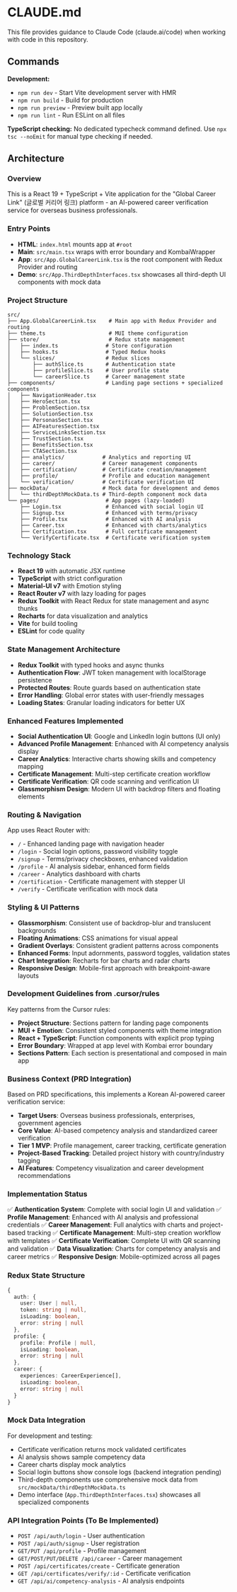 # CLAUDE.md

This file provides guidance to Claude Code (claude.ai/code) when working with code in this repository.

## Commands

**Development:**
- `npm run dev` - Start Vite development server with HMR
- `npm run build` - Build for production
- `npm run preview` - Preview built app locally
- `npm run lint` - Run ESLint on all files

**TypeScript checking:**
No dedicated typecheck command defined. Use `npx tsc --noEmit` for manual type checking if needed.

## Architecture

### Overview
This is a React 19 + TypeScript + Vite application for the "Global Career Link" (글로벌 커리어 링크) platform - an AI-powered career verification service for overseas business professionals.

### Entry Points
- **HTML**: `index.html` mounts app at `#root`
- **Main**: `src/main.tsx` wraps with error boundary and KombaiWrapper
- **App**: `src/App.GlobalCareerLink.tsx` is the root component with Redux Provider and routing
- **Demo**: `src/App.ThirdDepthInterfaces.tsx` showcases all third-depth UI components with mock data

### Project Structure
```
src/
├── App.GlobalCareerLink.tsx    # Main app with Redux Provider and routing
├── theme.ts                    # MUI theme configuration
├── store/                      # Redux state management
│   ├── index.ts               # Store configuration
│   ├── hooks.ts               # Typed Redux hooks
│   └── slices/                # Redux slices
│       ├── authSlice.ts       # Authentication state
│       ├── profileSlice.ts    # User profile state
│       └── careerSlice.ts     # Career management state
├── components/                # Landing page sections + specialized components
│   ├── NavigationHeader.tsx
│   ├── HeroSection.tsx
│   ├── ProblemSection.tsx
│   ├── SolutionSection.tsx
│   ├── PersonasSection.tsx
│   ├── AIFeaturesSection.tsx
│   ├── ServiceLinksSection.tsx
│   ├── TrustSection.tsx
│   ├── BenefitsSection.tsx
│   ├── CTASection.tsx
│   ├── analytics/            # Analytics and reporting UI
│   ├── career/               # Career management components
│   ├── certification/        # Certificate creation/management
│   ├── profile/              # Profile and education management
│   └── verification/         # Certificate verification UI
├── mockData/                 # Mock data for development and demos
│   └── thirdDepthMockData.ts # Third-depth component mock data
└── pages/                     # App pages (lazy-loaded)
    ├── Login.tsx              # Enhanced with social login UI
    ├── Signup.tsx             # Enhanced with terms/privacy
    ├── Profile.tsx            # Enhanced with AI analysis
    ├── Career.tsx             # Enhanced with charts/analytics
    ├── Certification.tsx      # Full certificate management
    └── VerifyCertificate.tsx  # Certificate verification system
```

### Technology Stack
- **React 19** with automatic JSX runtime
- **TypeScript** with strict configuration
- **Material-UI v7** with Emotion styling
- **React Router v7** with lazy loading for pages
- **Redux Toolkit** with React Redux for state management and async thunks
- **Recharts** for data visualization and analytics
- **Vite** for build tooling
- **ESLint** for code quality

### State Management Architecture
- **Redux Toolkit** with typed hooks and async thunks
- **Authentication Flow**: JWT token management with localStorage persistence
- **Protected Routes**: Route guards based on authentication state
- **Error Handling**: Global error states with user-friendly messages
- **Loading States**: Granular loading indicators for better UX

### Enhanced Features Implemented
- **Social Authentication UI**: Google and LinkedIn login buttons (UI only)
- **Advanced Profile Management**: Enhanced with AI competency analysis display
- **Career Analytics**: Interactive charts showing skills and competency mapping
- **Certificate Management**: Multi-step certificate creation workflow
- **Certificate Verification**: QR code scanning and verification UI
- **Glassmorphism Design**: Modern UI with backdrop filters and floating elements

### Routing & Navigation
App uses React Router with:
- `/` - Enhanced landing page with navigation header
- `/login` - Social login options, password visibility toggle
- `/signup` - Terms/privacy checkboxes, enhanced validation
- `/profile` - AI analysis sidebar, enhanced form fields
- `/career` - Analytics dashboard with charts
- `/certification` - Certificate management with stepper UI
- `/verify` - Certificate verification with mock data

### Styling & UI Patterns
- **Glassmorphism**: Consistent use of backdrop-blur and translucent backgrounds
- **Floating Animations**: CSS animations for visual appeal
- **Gradient Overlays**: Consistent gradient patterns across components
- **Enhanced Forms**: Input adornments, password toggles, validation states
- **Chart Integration**: Recharts for bar charts and radar charts
- **Responsive Design**: Mobile-first approach with breakpoint-aware layouts

### Development Guidelines from .cursor/rules
Key patterns from the Cursor rules:
- **Project Structure**: Sections pattern for landing page components
- **MUI + Emotion**: Consistent styled components with theme integration
- **React + TypeScript**: Function components with explicit prop typing
- **Error Boundary**: Wrapped at app level with Kombai error boundary
- **Sections Pattern**: Each section is presentational and composed in main app

### Business Context (PRD Integration)
Based on PRD specifications, this implements a Korean AI-powered career verification service:
- **Target Users**: Overseas business professionals, enterprises, government agencies
- **Core Value**: AI-based competency analysis and standardized career verification
- **Tier 1 MVP**: Profile management, career tracking, certificate generation
- **Project-Based Tracking**: Detailed project history with country/industry tagging
- **AI Features**: Competency visualization and career development recommendations

### Implementation Status
✅ **Authentication System**: Complete with social login UI and validation
✅ **Profile Management**: Enhanced with AI analysis and professional credentials
✅ **Career Management**: Full analytics with charts and project-based tracking
✅ **Certificate Management**: Multi-step creation workflow with templates
✅ **Certificate Verification**: Complete UI with QR scanning and validation
✅ **Data Visualization**: Charts for competency analysis and career metrics
✅ **Responsive Design**: Mobile-optimized across all pages

### Redux State Structure
```typescript
{
  auth: {
    user: User | null,
    token: string | null,
    isLoading: boolean,
    error: string | null
  },
  profile: {
    profile: Profile | null,
    isLoading: boolean,
    error: string | null
  },
  career: {
    experiences: CareerExperience[],
    isLoading: boolean,
    error: string | null
  }
}
```

### Mock Data Integration
For development and testing:
- Certificate verification returns mock validated certificates
- AI analysis shows sample competency data
- Career charts display mock analytics
- Social login buttons show console logs (backend integration pending)
- Third-depth components use comprehensive mock data from `src/mockData/thirdDepthMockData.ts`
- Demo interface (`App.ThirdDepthInterfaces.tsx`) showcases all specialized components

### API Integration Points (To Be Implemented)
- `POST /api/auth/login` - User authentication
- `POST /api/auth/signup` - User registration  
- `GET/PUT /api/profile` - Profile management
- `GET/POST/PUT/DELETE /api/career` - Career management
- `POST /api/certificates/create` - Certificate generation
- `GET /api/certificates/verify/:id` - Certificate verification
- `GET /api/ai/competency-analysis` - AI analysis endpoints